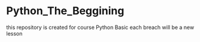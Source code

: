 # Python_The_Beggining
this repository is created for course Python Basic
each breach will be a new lesson 
